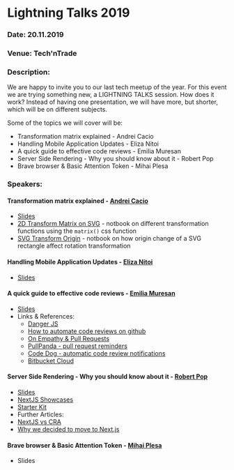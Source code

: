# Lightning Talks 2019

### Date: 20.11.2019

### Venue: Tech'nTrade

### Description:

We are happy to invite you to our last tech meetup of the year. For this event we are trying something new, a LIGHTNING TALKS session. How does it work? Instead of having one presentation, we will have more, but shorter, which will be on different subjects.

Some of the topics we will cover will be:

- Transformation matrix explained - Andrei Cacio
- Handling Mobile Application Updates - Eliza Nitoi
- A quick guide to effective code reviews - Emilia Muresan
- Server Side Rendering - Why you should know about it - Robert Pop
- Brave browser & Basic Attention Token - Mihai Plesa

### Speakers:

#### Transformation matrix explained - [Andrei Cacio](https://github.com/andrei-cacio)

- [Slides](https://slides.com/andrei-cacio/deck-7060f2)
- [2D Transform Matrix on SVG](https://observablehq.com/@andrei-cacio/2d-transform-matrix-on-svg) - notbook on different transformation functions using the `matrix()` css function
- [SVG Transform Origin](https://observablehq.com/@andrei-cacio/svg-transform-origin) - notbook on how origin change of a SVG rectangle affect rotation transformation

#### Handling Mobile Application Updates - [Eliza Nitoi](https://github.com/elizamaria)

- [Slides](https://slides.com/elizanitoi/handling-mobile-app-updates)

#### A quick guide to effective code reviews - [Emilia Muresan](https://github.com/emimuresan)

* [Slides](https://slides.com/emiliamuresan/code-reviews/)
* Links & References:
   * [Danger JS](https://danger.systems/js/)
   * [How to automate code reviews on github](https://medium.com/free-code-camp/how-to-automate-code-reviews-on-github-41be46250712)
   * [On Empathy & Pull Requests](https://slack.engineering/on-empathy-pull-requests-979e4257d158)
   * [PullPanda - pull request reminders](https://pullreminders.com/)
   * [Code Dog - automatic code review notifications](https://code-dog.app/)
   * [Bitbucket Cloud](https://confluence.atlassian.com/bitbucket/bitbucket-cloud-for-slack-945096776.html)


#### Server Side Rendering - Why you should know about it - [Robert Pop](https://github.com/robipop22)

- [Slides](https://drive.google.com/open?id=1jMf6xN9X_08D1-K_S8fjkHCAJ_cGjuD1)
- [NextJS Showcases](https://nextjs.org/showcase)
- [Starter Kit](https://github.com/iaincollins/nextjs-starter)
- Further Articles:
- [NextJS vs CRA](https://blog.logrocket.com/next-js-vs-create-react-app/)
- [Why we decided to move to Next.js](https://dev.to/giogiordano93/why-we-decided-to-move-tonextjs-28gp)

#### Brave browser & Basic Attention Token - [Mihai Plesa](https://github.com/mihaiplesa)

- Slides
